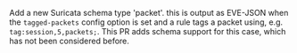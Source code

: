 Add a new Suricata schema type 'packet'. this is output as EVE-JSON when the
`tagged-packets` config option is set and a rule tags a packet using, e.g.
`tag:session,5,packets;`. This PR adds schema support for this case, which has
not been considered before.